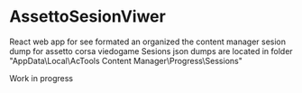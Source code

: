 # AssettoSesionViwer

React web app for see formated an organized the content manager sesion dump for assetto corsa viedogame
Sesions json dumps are located in folder "AppData\Local\AcTools Content Manager\Progress\Sessions"

Work in progress